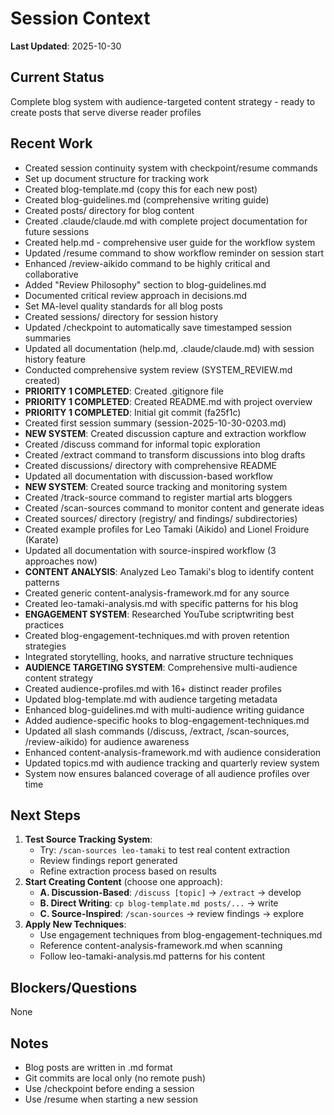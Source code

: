# Session Context

**Last Updated**: 2025-10-30

## Current Status
<!-- What you're currently working on -->
Complete blog system with audience-targeted content strategy - ready to create posts that serve diverse reader profiles

## Recent Work
<!-- What was accomplished in the last session -->
- Created session continuity system with checkpoint/resume commands
- Set up document structure for tracking work
- Created blog-template.md (copy this for each new post)
- Created blog-guidelines.md (comprehensive writing guide)
- Created posts/ directory for blog content
- Created .claude/claude.md with complete project documentation for future sessions
- Created help.md - comprehensive user guide for the workflow system
- Updated /resume command to show workflow reminder on session start
- Enhanced /review-aikido command to be highly critical and collaborative
- Added "Review Philosophy" section to blog-guidelines.md
- Documented critical review approach in decisions.md
- Set MA-level quality standards for all blog posts
- Created sessions/ directory for session history
- Updated /checkpoint to automatically save timestamped session summaries
- Updated all documentation (help.md, .claude/claude.md) with session history feature
- Conducted comprehensive system review (SYSTEM_REVIEW.md created)
- **PRIORITY 1 COMPLETED**: Created .gitignore file
- **PRIORITY 1 COMPLETED**: Created README.md with project overview
- **PRIORITY 1 COMPLETED**: Initial git commit (fa25f1c)
- Created first session summary (session-2025-10-30-0203.md)
- **NEW SYSTEM**: Created discussion capture and extraction workflow
- Created /discuss command for informal topic exploration
- Created /extract command to transform discussions into blog drafts
- Created discussions/ directory with comprehensive README
- Updated all documentation with discussion-based workflow
- **NEW SYSTEM**: Created source tracking and monitoring system
- Created /track-source command to register martial arts bloggers
- Created /scan-sources command to monitor content and generate ideas
- Created sources/ directory (registry/ and findings/ subdirectories)
- Created example profiles for Leo Tamaki (Aikido) and Lionel Froidure (Karate)
- Updated all documentation with source-inspired workflow (3 approaches now)
- **CONTENT ANALYSIS**: Analyzed Leo Tamaki's blog to identify content patterns
- Created generic content-analysis-framework.md for any source
- Created leo-tamaki-analysis.md with specific patterns for his blog
- **ENGAGEMENT SYSTEM**: Researched YouTube scriptwriting best practices
- Created blog-engagement-techniques.md with proven retention strategies
- Integrated storytelling, hooks, and narrative structure techniques
- **AUDIENCE TARGETING SYSTEM**: Comprehensive multi-audience content strategy
- Created audience-profiles.md with 16+ distinct reader profiles
- Updated blog-template.md with audience targeting metadata
- Enhanced blog-guidelines.md with multi-audience writing guidance
- Added audience-specific hooks to blog-engagement-techniques.md
- Updated all slash commands (/discuss, /extract, /scan-sources, /review-aikido) for audience awareness
- Enhanced content-analysis-framework.md with audience consideration
- Updated topics.md with audience tracking and quarterly review system
- System now ensures balanced coverage of all audience profiles over time

## Next Steps
<!-- What to do next -->
1. **Test Source Tracking System**:
   - Try: `/scan-sources leo-tamaki` to test real content extraction
   - Review findings report generated
   - Refine extraction process based on results
2. **Start Creating Content** (choose one approach):
   - **A. Discussion-Based**: `/discuss [topic]` → `/extract` → develop
   - **B. Direct Writing**: `cp blog-template.md posts/...` → write
   - **C. Source-Inspired**: `/scan-sources` → review findings → explore
3. **Apply New Techniques**:
   - Use engagement techniques from blog-engagement-techniques.md
   - Reference content-analysis-framework.md when scanning
   - Follow leo-tamaki-analysis.md patterns for his content

## Blockers/Questions
<!-- Anything that needs decision or is blocking progress -->
None

## Notes
<!-- Any other context that would be helpful -->
- Blog posts are written in .md format
- Git commits are local only (no remote push)
- Use /checkpoint before ending a session
- Use /resume when starting a new session

